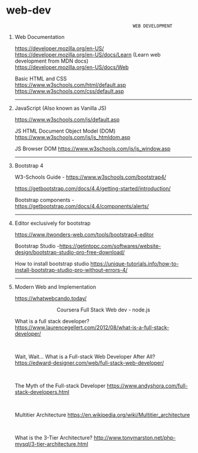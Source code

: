 # web-dev

                                                    WEB DEVELOPMENT

1. Web Documentation <br/>

   https://developer.mozilla.org/en-US/ <br/>
   https://developer.mozilla.org/en-US/docs/Learn (Learn web development from MDN docs) <br/>
   https://developer.mozilla.org/en-US/docs/Web
   
   Basic HTML and CSS <br/>
   https://www.w3schools.com/html/default.asp
   https://www.w3schools.com/css/default.asp
   
   --------------------------------------------------
   
2. JavaScript (Also known as Vanilla JS) <br/>

   https://www.w3schools.com/js/default.asp

   JS HTML Document Object Model (DOM)
   https://www.w3schools.com/js/js_htmldom.asp

   JS Browser DOM
   https://www.w3schools.com/js/js_window.asp

   --------------------------------------------------

3. Bootstrap 4 <br/>
   
   W3-Schools Guide - https://www.w3schools.com/bootstrap4/

   https://getbootstrap.com/docs/4.4/getting-started/introduction/ 

   Bootstrap components - https://getbootstrap.com/docs/4.4/components/alerts/

   --------------------------------------------------

4. Editor exclusively for bootstrap <br/>
   
   https://www.itwonders-web.com/tools/bootstrap4-editor

   Bootstrap Studio -https://getintopc.com/softwares/website-design/bootstrap-studio-pro-free-download/

   How to install bootstrap studio 
   https://unique-tutorials.info/how-to-install-bootstrap-studio-pro-without-errors-4/

   --------------------------------------------------

5. Modern Web and Implementation <br/>

   https://whatwebcando.today/
   
   
   <center> Coursera Full Stack Web dev - node.js </center>
   
   What is a full stack developer?
   https://www.laurencegellert.com/2012/08/what-is-a-full-stack-developer/
   
   <br>
   
   Wait, Wait… What is a Full-stack Web Developer After All?
   https://edward-designer.com/web/full-stack-web-developer/
      
   <br>
   
   The Myth of the Full-stack Developer
   https://www.andyshora.com/full-stack-developers.html
      
   <br>
   
   Multitier Architecture
   https://en.wikipedia.org/wiki/Multitier_architecture
      
   <br>
   
   What is the 3-Tier Architecture?
   http://www.tonymarston.net/php-mysql/3-tier-architecture.html

